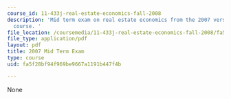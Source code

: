 ```yaml
---
course_id: 11-433j-real-estate-economics-fall-2008
description: 'Mid term exam on real estate economics from the 2007 version of the
  course. '
file_location: /coursemedia/11-433j-real-estate-economics-fall-2008/fa5f28bf94f969be9667a1191b447f4b_exam1_2007.pdf
file_type: application/pdf
layout: pdf
title: 2007 Mid Term Exam
type: course
uid: fa5f28bf94f969be9667a1191b447f4b

---
```

None